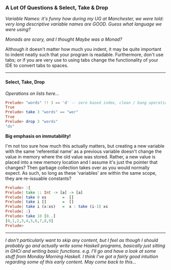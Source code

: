 ### A Lot Of Questions & Select, Take & Drop

*Variable Names: it's funny how during my UG at Manchester, we were told: very long descriptive variable names are GOOD. Guess what language we were using?*

*Monads are scary, and I thought Maybe was a Monad?*

Although it doesn't matter how much you indent, it may be quite important to indent neatly such that your program is readable. Furthermore, don't use tabs; or if you are very use to using tabs change the functionality of your IDE to convert tabs to spaces.

<hr />

#### Select, Take, Drop

*Operations on lists here...*

```haskell
Prelude> "words" !! 3 == 'd' -- zero based index, clean / bang operation on ['w','o','r','d','s']
True
Prelude> take 3 "words" == "wor"
True
Prelude> drop 3 "words"
"ds"
```
**Big emphasis on immutability!**

I'm not too sure how much this actually matters, but creating a new variable with the same 'referential name' as a previous variable doesn't change the value in memory where the old value was stored. Rather, a new value is placed into a new memory location and I assume it's just the pointer that changes? Then garbage collection takes over as you would normally expect. As such, so long as these 'variables' are within the same scope, they are re-issuable constants?

```haskell
Prelude> :{
Prelude| take :: Int -> [a] -> [a]
Prelude| take 0 xs       =  []
Prelude| take i []       =  []
Prelude| take i (x:xs)   =  x : take (i-1) xs
Prelude| :}
Prelude> take 10 [0..]
[0,1,2,3,4,5,6,7,8,9]
Prelude>
```


<hr />

*I don't particularly want to skip any content, but I feel as though I should probably go and actually write some Haskell programs, basically just sitting in GHCi and writing basic functions. e.g. I'll go and have a look at some stuff from Monday Morning Haskell. I think I've got a fairly good intuition regarding some of this early content. May come back to this...*